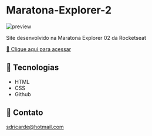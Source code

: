 # Maratona-Explorer-2

![preview](![image](https://user-images.githubusercontent.com/72473993/195986674-a4f56755-6e0a-4eb9-a0df-8c574349ce7a.png)
)

Site desenvolvido na Maratona Explorer 02 da Rocketseat

[🔗 Clique aqui para acessar](https://edsonterciotti.github.io/Maratona-Explorer-2/)

## 🔧 Tecnologias

- HTML
- CSS
- Github

## 📨 Contato

sdricarde@hotmail.com
